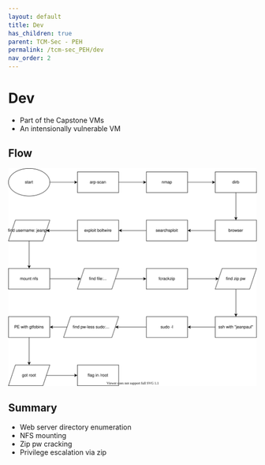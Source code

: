 ```yaml
---
layout: default
title: Dev
has_children: true
parent: TCM-Sec - PEH
permalink: /tcm-sec_PEH/dev
nav_order: 2
---
```

<!-- markdownlint-disable MD022 -->
<!-- markdownlint-disable MD025 -->

# Dev

- Part of the Capstone VMs
- An intensionally vulnerable VM

## Flow 

![flow](../assets/TCM-Sec/Dev/flow.drawio.svg)

## Summary

- Web server directory enumeration
- NFS mounting
- Zip pw cracking
- Privilege escalation via zip